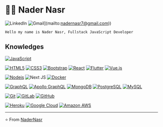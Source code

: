 # :man_technologist: Nader Nasr

![LinkedIn](https://img.shields.io/badge/linkedin-%230077B5.svg?style=for-the-badge&logo=linkedin&logoColor=white)
![Gmail](https://img.shields.io/badge/Gmail-D14836?style=for-the-badge&logo=gmail&logoColor=white&link=mailto:nadernasr7@gmail.com)](mailto:nadernasr7@gmail.com))


    Hello my name is Nader Nasr, Fullstack JavaScript Developer

## Knowledges

[![JavaScript](https://img.shields.io/badge/-JavaScript-black?style=flat-square&logo=javascript&link=https://github.com/NaderNasr/)](https://github.com/NaderNasr/)

[![HTML5](https://img.shields.io/badge/-HTML5-E34F26?style=flat-square&logo=html5&logoColor=white&link=https://github.com/NaderNasr/)](https://github.com/NaderNasr/)
[![CSS3](https://img.shields.io/badge/-CSS3-1572B6?style=flat-square&logo=css3&link=https://github.com/NaderNasr/)](https://github.com/NaderNasr/)
[![Bootstrap](https://img.shields.io/badge/-Bootstrap-563D7C?style=flat-square&logo=bootstrap&link=https://github.com/NaderNasr/)](https://github.com/NaderNasr/)
[![React](https://img.shields.io/badge/-React-black?style=flat-square&logo=react&link=https://github.com/NaderNasr/)](https://github.com/NaderNasr/)
[![Flutter](https://img.shields.io/badge/-Flutter-02569B?style=flat-square&logo=flutter&link=https://github.com/NaderNasr/)](https://github.com/NaderNasr/)
[![Vue.js](https://img.shields.io/badge/-Vuejs-black?style=flat-square&logo=vue.js&link=https://github.com/NaderNasr/)](https://github.com/NaderNasr/)

[![Nodejs](https://img.shields.io/badge/-Nodejs-black?style=flat-square&logo=Node.js&link=https://github.com/NaderNasr/)](https://github.com/NaderNasr/)
![Next JS](https://img.shields.io/badge/Next-black?style=for-the-badge&logo=next.js&logoColor=white)
[![Docker](https://img.shields.io/badge/-Docker-black?style=flat-square&logo=docker&link=https://github.com/NaderNasr/)](https://github.com/NaderNasr/)

[![GraphQL](https://img.shields.io/badge/-GraphQL-E10098?style=flat-square&logo=graphql&link=https://github.com/NaderNasr/)](https://github.com/NaderNasr/)
[![Apollo GraphQL](https://img.shields.io/badge/-Apollo%20GraphQL-311C87?style=flat-square&logo=apollo-graphql&link=https://github.com/NaderNasr/)](https://github.com/NaderNasr/)
[![MongoDB](https://img.shields.io/badge/-MongoDB-black?style=flat-square&logo=mongodb&link=https://github.com/NaderNasr/)](https://github.com/NaderNasr/)
[![PostgreSQL](https://img.shields.io/badge/-PostgreSQL-336791?style=flat-square&logo=postgresql&link=https://github.com/NaderNasr/)](https://github.com/NaderNasr/)
[![MySQL](https://img.shields.io/badge/-MySQL-black?style=flat-square&logo=mysql&link=https://github.com/NaderNasr/)](https://github.com/NaderNasr/)

[![Git](https://img.shields.io/badge/-Git-black?style=flat-square&logo=git&link=https://github.com/NaderNasr/)](https://github.com/NaderNasr/)
[![GitLab](https://img.shields.io/badge/-GitLab-FCA121?style=flat-square&logo=gitlab&link=https://github.com/NaderNasr/)](https://github.com/NaderNasr/)
[![GitHub](https://img.shields.io/badge/-GitHub-181717?style=flat-square&logo=github&link=https://github.com/NaderNasr/)](https://github.com/NaderNasr/)

[![Heroku](https://img.shields.io/badge/-Heroku-430098?style=flat-square&logo=heroku&link=https://github.com/NaderNasr/)](https://github.com/NaderNasr/)
[![Google Cloud](https://img.shields.io/badge/Google%20Cloud-black?style=flat-square&logo=google-cloud&link=https://github.com/NaderNasr/)](https://github.com/NaderNasr/)
[![Amazon AWS](https://img.shields.io/badge/Amazon%20AWS-232F3E?style=flat-square&logo=amazon-aws&link=https://github.com/NaderNasr/)](https://github.com/NaderNasr/)

---

⭐️ From [NaderNasr](https://github.com/NaderNasr)
